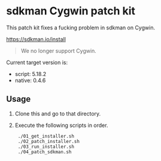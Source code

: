 sdkman Cygwin patch kit
=======================

This patch kit fixes a fucking problem in sdkman on Cygwin.

https://sdkman.io/install
> We no longer support Cygwin.

Current target version is:

* script: 5.18.2
* native: 0.4.6

Usage
-----

1. Clone this and go to that directory.
2. Execute the following scripts in order.

        ./01_get_installer.sh
        ./02_patch_installer.sh
        ./03_run_installer.sh
        ./04_patch_sdkman.sh

